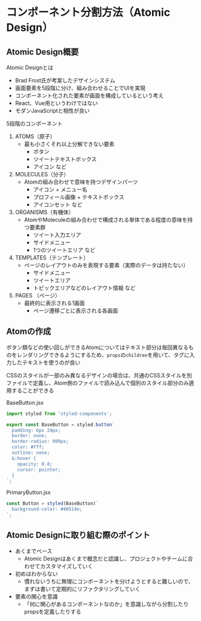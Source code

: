 # コンポーネント分割方法（Atomic Design）
## Atomic Design概要
Atomic Designとは
- Brad Frost氏が考案したデザインシステム
- 画面要素を5段階に分け、組み合わせることでUIを実現
- コンポーネント化された要素が画面を構成しているという考え
- React、Vue用というわけではない
- モダンJavaScriptと相性が良い

5段階のコンポーネント
1. ATOMS（原子）
   - 最も小さくそれ以上分解できない要素
      - ボタン
      - ツイートテキストボックス
      - アイコン など
2. MOLECULES（分子）
   - Atomの組み合わせで意味を持つデザインパーツ
      - アイコン + メニュー名
      - プロフィール画像 + テキストボックス
      - アイコンセット など
3. ORGANISMS（有機体）
   - AtomやMoleculeの組み合わせで構成される単体である程度の意味を持つ要素群
      - ツイート入力エリア
      - サイドメニュー
      - 1つのツイートエリア など
4. TEMPLATES（テンプレート）
   - ページのレイアウトのみを表現する要素（実際のデータは持たない）
      - サイドメニュー
      - ツイートエリア
      - トピックエリアなどのレイアウト情報 など
5. PAGES （ページ）
   - 最終的に表示される1画面
      - ページ遷移ごとに表示される各画面

## Atomの作成
ボタン類などの使い回しができるAtomについてはテキスト部分は毎回異なるものをレンダリングできるようにするため、`props`の`children`を用いて、タグに入力したテキストを使うのが良い

CSSのスタイルが一部のみ異なるデザインの場合は、共通のCSSスタイルを別ファイルで定義し、Atom側のファイルで読み込んで個別のスタイル部分のみ適用することができる

BaseButton.jsx
```jsx
import styled from 'styled-components';

export const BaseButton = styled.button`
  padding: 6px 24px;
  border: none;
  border-radius: 999px;
  color: #fff;
  outline: none;
  &:hover {
    opacity: 0.8;
    cursor: pointer;
  }
`;
```

PrimaryButton.jsx
```jsx
const Button = styled(BaseButton)`
  background-color: #40514e;
`;
```

## Atomic Designに取り組む際のポイント
- あくまでベース
  - Atomic Designはあくまで概念だと認識し、プロジェクトやチームに合わせてカスタマイズしていく
- 初めはわからない
  - 慣れないうちに無理にコンポーネントを分けようとすると難しいので、まずは書いて定期的にリファクタリングしていく
- 要素の関心を意識
  - 「何に関心があるコンポーネントなのか」を意識しながら分割したりpropsを定義したりする
